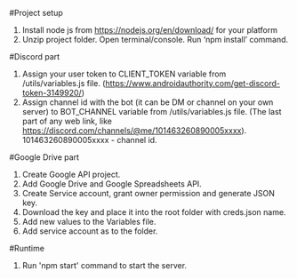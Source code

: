 #Project setup
1. Install node js from https://nodejs.org/en/download/ for your platform
2. Unzip project folder. Open terminal/console. Run ‘npm install’ command.

#Discord part
1. Assign your user token to CLIENT_TOKEN variable from /utils/variables.js file. (https://www.androidauthority.com/get-discord-token-3149920/)
2. Assign channel id with the bot (it can be DM or channel on your own server) to BOT_CHANNEL variable from /utils/variables.js file. (The last part of any web link, like https://discord.com/channels/@me/101463260890005xxxx). 101463260890005xxxx - channel id.

#Google Drive part
1. Create Google API project.
2. Add Google Drive and Google Spreadsheets API.
3. Create Service account, grant owner permission and generate JSON key.
4. Download the key and place it into the root folder with creds.json name.
5. Add new values to the Variables file.
6. Add service account as to the folder.

#Runtime
1. Run 'npm start' command to start the server.